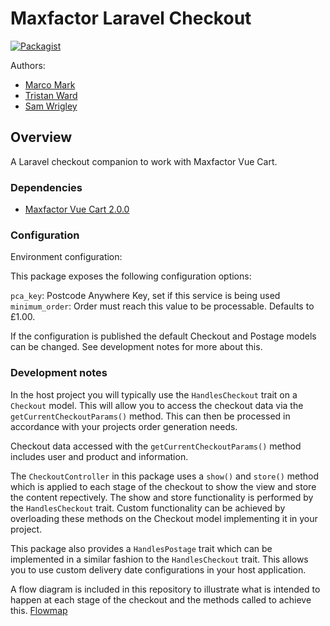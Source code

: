 # Maxfactor Laravel Checkout

[![Packagist](https://img.shields.io/packagist/v/maxfactor/checkout.svg?style=for-the-badge)](https://packagist.org/packages/maxfactor/checkout)

Authors:

* [Marco Mark](mailto:marco.mark@dewsign.co.uk)
* [Tristan Ward](mailto:tristan.ward@dewsign.co.uk)
* [Sam Wrigley](mailto:sam.wrigley@dewsign.co.uk)

## Overview

A Laravel checkout companion to work with Maxfactor Vue Cart.

### Dependencies

* [Maxfactor Vue Cart 2.0.0](https://github.com/dewsign/maxfactor-vue-cart)

### Configuration

Environment configuration:

This package exposes the following configuration options:

`pca_key`: Postcode Anywhere Key, set if this service is being used
`minimum_order`: Order must reach this value to be processable.  Defaults to £1.00.

If the configuration is published the default Checkout and Postage models can be changed.  See development notes for more about this.

### Development notes

In the host project you will typically use the `HandlesCheckout` trait on a `Checkout` model.  This will allow you to access the checkout data via the `getCurrentCheckoutParams()` method.  This can then be processed in accordance with your projects order generation needs.

Checkout data accessed with the `getCurrentCheckoutParams()` method includes user and product and information.

The `CheckoutController` in this package uses a `show()` and `store()` method which is applied to each stage of the checkout to show the view and store the content repectively.  The show and store functionality is performed by the `HandlesCheckout` trait.  Custom functionality can be achieved by overloading these methods on the Checkout model implementing it in your project.

This package also provides a `HandlesPostage` trait which can be implemented in a similar fashion to the `HandlesCheckout` trait.  This allows you to use custom delivery date configurations in your host application.

A flow diagram is included in this repository to illustrate what is intended to happen at each stage of the checkout and the methods called to achieve this. [Flowmap](https://github.com/dewsign/maxfactor-laravel-checkout/blob/master/flowdiagram.svg)